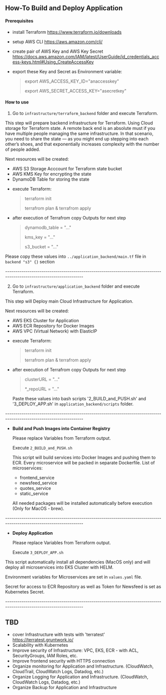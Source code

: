 ## How-To Build and Deploy Application

#### Prerequisites
  - install Terraform <https://www.terraform.io/downloads>
  - setup AWS CLI <https://aws.amazon.com/cli/>
  - create pair of AWS Key and AWS Key Secret <https://docs.aws.amazon.com/IAM/latest/UserGuide/id_credentials_access-keys.html#Using_CreateAccessKey>
  - export these Key and Secret as Environment variable:

    > export AWS_ACCESS_KEY_ID="anaccesskey"
    >
    > export AWS_SECRET_ACCESS_KEY="asecretkey"

#### How to use

  1. Go to `infrastructure/terraform_backend` folder and execute Terraform.
    
  This step will prepare backend infrastructure for Terraform. Using Cloud storage for Terraform state. A remote back end is an absolute must if you have multiple people managing the same infrastructure. In that scenario, you need to share the state — as you might end up stepping into each other’s shoes, and that exponentially increases complexity with the number of people added.
      
  Next resources will be created:
  - AWS S3 Storage Acccount for Terraform state bucket
  - AWS KMS Key for encrypting the state
  - DynamoDB Table for storing the state

  * execute Terraform:

    > terraform init
    >
    > terrafrom plan & terrafrom apply

  * after execution of Terrafrom copy Outputs for next step

    > dynamodb_table = "..."
    >
    > kms_key = "..."
    >
    > s3_bucket = "..."

  Please copy these values into `../application_backend/main.tf` file in `backend "s3" {}` section

*---------------------------------------------------------------------------------------------------------------------*

  2. Go to `infrastructure/application_backend` folder and execute Terraform.

  This step will Deploy main Cloud Infrastructure for Application.

  Next resources will be created:
  - AWS EKS Cluster for Application
  - AWS ECR Repository for Docker Images
  - AWS VPC (Virtual Network) with ElasticIP

  * execute Terraform:

    > terraform init
    >
    > terrafrom plan & terrafrom apply
  
  * after execution of Terrafrom copy Outputs for next step

    > clusterURL = "..."
    >
    > *_repoURL = "..."

    Paste these values into bash scripts '2_BUILD_and_PUSH.sh' and '3_DEPLOY_APP.sh' in `application_backend/scripts` folder.

*---------------------------------------------------------------------------------------------------------------------*
- **Build and Push Images into Container Registry**

  Please replace Variables from Terraform output.

  Execute `2_BUILD_and_PUSH.sh`

  This script will build services into Docker Images and pushing them to ECR.
  Every microservice will be packed in separate Dockerfile.
  List of microservices:
    - frontend_service
    - newsfeed_service
    - quotes_service
    - static_service

  All needed packages will be installed automatically before execution (Only for MacOS - brew).

*---------------------------------------------------------------------------------------------------------------------*
- **Deploy Application**
  
  Please replace Variables from Terraform output.

  Execute `3_DEPLOY_APP.sh`

This script automatically install all dependencies (MacOS only) and will deploy all microservices into EKS Cluster with HELM.

Environment variables for Microservices are set in `values.yaml` file.

Secret for access to ECR Repository as well as Token for Newsfeed is set as Kubernetes Secret.

*---------------------------------------------------------------------------------------------------------------------*
## TBD
- cover Infrastructure with tests with 'terratest' <https://terratest.gruntwork.io/>
- Scalability with Kubernetes
- Improve security of Infrastructure: VPC, EKS, ECR - with ACL, SecurityGroups, IAM Roles, etc.
- Improve frontend security with HTTPS connection
- Organize monitoring for Application and Infrastructure. (CloudWatch, CloudTrail, CloudWatch Logs, Datadog, etc.)
- Organize Logging for Application and Infrastructure. (CloudWatch, CloudWatch Logs, Datadog, etc.)
- Organize Backup for Application and Infrastructure